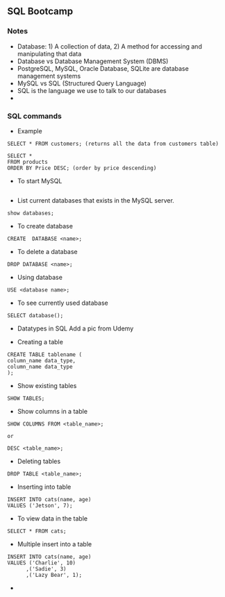 ## SQL Bootcamp

### Notes

- Database: 1) A collection of data, 2) A method for accessing and manipulating that data
- Database vs Database Management System (DBMS)
- PostgreSQL, MySQL, Oracle Database, SQLite are database management systems
- MySQL vs SQL (Structured Query Language)
- SQL is the language we use to talk to our databases
-  



### SQL commands

- Example
```
SELECT * FROM customers; (returns all the data from customers table)

SELECT * 
FROM products 
ORDER BY Price DESC; (order by price descending)
```

- To start MySQL
```
```

- List current databases that exists in the MySQL server.
```
show databases;
```

- To create database
```
CREATE  DATABASE <name>;
```

- To delete a database
```
DROP DATABASE <name>;
```

- Using database
```
USE <database name>;
```

- To see currently used database 
```
SELECT database();
```

- Datatypes in SQL
Add a pic from Udemy

- Creating a table
```
CREATE TABLE tablename (
column_name data_type,
column_name data_type
);
```

- Show existing tables
```
SHOW TABLES;
```

- Show columns in a table
```
SHOW COLUMNS FROM <table_name>;

or

DESC <table_name>;
```

- Deleting tables
```
DROP TABLE <table_name>;
```

- Inserting into table
```
INSERT INTO cats(name, age)
VALUES ('Jetson', 7);
```

- To view data in the table
```
SELECT * FROM cats;
```

- Multiple insert into a table
```
INSERT INTO cats(name, age)
VALUES ('Charlie', 10)
      ,('Sadie', 3)
      ,('Lazy Bear', 1);
```

-  



























